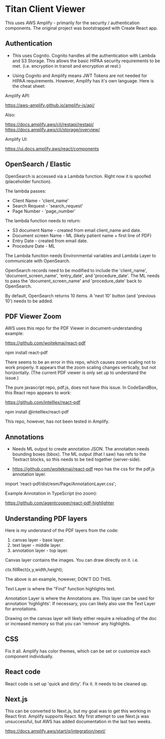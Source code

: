 # Titan Client Viewer

This uses AWS Amplify - primarily for the security / authentication components. The original project was bootstrapped with Create React app.


## Authentication

* This uses Cognito. Cognito handles all the authentication with Lambda and S3 Storage. This allows the basic HIPAA security requirements to be met. (i.e. encryption in transit and encryption at rest.)

* Using Cognito and Amplify means JWT Tokens are not needed for HIPAA requirements. However, Amplify has it's own language. Here is the cheat sheet:

Amplify API:

https://aws-amplify.github.io/amplify-js/api/

Also:

https://docs.amplify.aws/cli/restapi/restapi/
https://docs.amplify.aws/cli/storage/overview/

Amplify UI:

https://ui.docs.amplify.aws/react/components

## OpenSearch / Elastic

OpenSearch is accessed via a Lambda function. Right now it is spoofed (placeholder function).

The lambda passes:

* Client Name - 'client_name'
* Search Request - 'search_request'
* Page Number - 'page_number'

The lambda function needs to return:

* S3 document Name - created from email client_name and date.
* Document screen Name - ML (likely patient name + first line of PDF)
* Entry Date - created from email date.
* Procedure Date - ML

The Lambda function needs Environmental variables and Lambda Layer to communicate with OpenSearch.

OpenSearch records need to be modified to include the 'client_name', 'document_screen_name', 'entry_date', and 'procedure_date'. The ML needs to pass the 'document_screen_name' and 'procedure_date' back to OpenSearch.

By default, OpenSearch returns 10 items. A 'next 10' button (and 'previous 10') needs to be added.

## PDF Viewer Zoom

AWS uses this repo for the PDF Viewer in document-understanding example:

https://github.com/wojtekmaj/react-pdf

npm install react-pdf

There seems to be an error in this repo, which causes zoom scaling not to work properly. It appears that the zoom scaling changes vertically, but not horizontally. (The current PDF viewer is only set up to understand the issue.)

The pure javascript repo, pdf.js, does not have this issue. In CodeSandBox, this React repo appears to work:

https://github.com/intelllex/react-pdf

npm install @intelllex/react-pdf

This repo, however, has not been tested in Amplify.

## Annotations

* Needs ML output to create annotation JSON. The annotation needs bounding boxes (bbox). The ML output (that I saw) has refs to the Textract blocks, so this needs to be tied together (server-side).

* https://github.com/wojtekmaj/react-pdf repo has the css for the pdf.js annotation layer.

import 'react-pdf/dist/esm/Page/AnnotationLayer.css';

Example Annotation in TypeScript (no zoom):

https://github.com/agentcooper/react-pdf-highlighter

## Understanding PDF layers

Here is my understand of the PDF layers from the code:

1) canvas layer - base layer.
2) text layer - middle layer.
3) annotation layer - top layer.

Canvas layer contains the images. You can draw directly on it. i.e.

ctx.fillRect(x,y,width,height);

The above is an example, however, DON'T DO THIS.

Text Layer is where the "Find" function highlights text.

Annotation Layer is where the Annotations are. This layer can be used for annotation 'highlights'. If necessary, you can likely also use the Text Layer for annotations.

Drawing on the canvas layer will likely either require a reloading of the doc or increased memory so that you can 'remove' any highlights.

## CSS

Fix it all. Amplify has color themes, which can be set or customize each component individually.

## React code

React code is set up 'quick and dirty'. Fix it. It needs to be cleaned up.

## Next.js

This can be converted to Next.js, but my goal was to get this working in React first. Amplify supports React. My first attempt to use Next.js was unsuccessful, but AWS has added documentation in the last two weeks.

https://docs.amplify.aws/start/q/integration/next/
